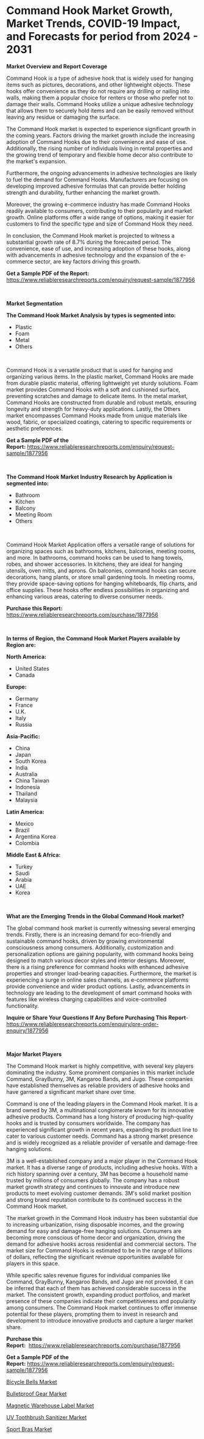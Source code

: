 <p><h1>Command Hook Market Growth, Market Trends, COVID-19 Impact, and Forecasts for period from 2024 - 2031</h1></p><p><strong>Market Overview and Report Coverage</strong></p>
<p><p>Command Hook is a type of adhesive hook that is widely used for hanging items such as pictures, decorations, and other lightweight objects. These hooks offer convenience as they do not require any drilling or nailing into walls, making them a popular choice for renters or those who prefer not to damage their walls. Command Hooks utilize a unique adhesive technology that allows them to securely hold items and can be easily removed without leaving any residue or damaging the surface.</p><p>The Command Hook market is expected to experience significant growth in the coming years. Factors driving the market growth include the increasing adoption of Command Hooks due to their convenience and ease of use. Additionally, the rising number of individuals living in rental properties and the growing trend of temporary and flexible home decor also contribute to the market's expansion.</p><p>Furthermore, the ongoing advancements in adhesive technologies are likely to fuel the demand for Command Hooks. Manufacturers are focusing on developing improved adhesive formulas that can provide better holding strength and durability, further enhancing the market growth.</p><p>Moreover, the growing e-commerce industry has made Command Hooks readily available to consumers, contributing to their popularity and market growth. Online platforms offer a wide range of options, making it easier for customers to find the specific type and size of Command Hook they need.</p><p>In conclusion, the Command Hook market is projected to witness a substantial growth rate of 8.7% during the forecasted period. The convenience, ease of use, and increasing adoption of these hooks, along with advancements in adhesive technology and the expansion of the e-commerce sector, are key factors driving this growth.</p></p>
<p><strong>Get a Sample PDF of the Report:</strong> <a href="https://www.reliableresearchreports.com/enquiry/request-sample/1877956">https://www.reliableresearchreports.com/enquiry/request-sample/1877956</a></p>
<p>&nbsp;</p>
<p><strong>Market Segmentation</strong></p>
<p><strong>The Command Hook Market Analysis by types is segmented into:</strong></p>
<p><ul><li>Plastic</li><li>Foam</li><li>Metal</li><li>Others</li></ul></p>
<p>&nbsp;</p>
<p><p>Command Hook is a versatile product that is used for hanging and organizing various items. In the plastic market, Command Hooks are made from durable plastic material, offering lightweight yet sturdy solutions. Foam market provides Command Hooks with a soft and cushioned surface, preventing scratches and damage to delicate items. In the metal market, Command Hooks are constructed from durable and robust metals, ensuring longevity and strength for heavy-duty applications. Lastly, the Others market encompasses Command Hooks made from unique materials like wood, fabric, or specialized coatings, catering to specific requirements or aesthetic preferences.</p></p>
<p><strong>Get a Sample PDF of the Report:</strong>&nbsp;<a href="https://www.reliableresearchreports.com/enquiry/request-sample/1877956">https://www.reliableresearchreports.com/enquiry/request-sample/1877956</a></p>
<p>&nbsp;</p>
<p><strong>The Command Hook Market Industry Research by Application is segmented into:</strong></p>
<p><ul><li>Bathroom</li><li>Kitchen</li><li>Balcony</li><li>Meeting Room</li><li>Others</li></ul></p>
<p>&nbsp;</p>
<p><p>Command Hook Market Application offers a versatile range of solutions for organizing spaces such as bathrooms, kitchens, balconies, meeting rooms, and more. In bathrooms, command hooks can be used to hang towels, robes, and shower accessories. In kitchens, they are ideal for hanging utensils, oven mitts, and aprons. On balconies, command hooks can secure decorations, hang plants, or store small gardening tools. In meeting rooms, they provide space-saving options for hanging whiteboards, flip charts, and office supplies. These hooks offer endless possibilities in organizing and enhancing various areas, catering to diverse consumer needs.</p></p>
<p><strong>Purchase this Report:</strong>&nbsp; <a href="https://www.reliableresearchreports.com/purchase/1877956">https://www.reliableresearchreports.com/purchase/1877956</a></p>
<p>&nbsp;</p>
<p><strong>In terms of Region, the Command Hook Market Players available by Region are:</strong></p>
<p>
    <p> <strong> North America: </strong>
        <ul>
            <li>United States</li>
            <li>Canada</li>
        </ul>
        </p> 
    <p> <strong> Europe: </strong>
        <ul>
            <li>Germany</li>
            <li>France</li>
            <li>U.K.</li>
            <li>Italy</li>
            <li>Russia</li>
        </ul>
        </p> 
    <p> <strong> Asia-Pacific: </strong>
        <ul>
            <li>China</li>
            <li>Japan</li>
            <li>South Korea</li>
            <li>India</li>
            <li>Australia</li>
            <li>China Taiwan</li>
            <li>Indonesia</li>
            <li>Thailand</li>
            <li>Malaysia</li>
        </ul>
        </p> 
    <p> <strong> Latin America: </strong>
        <ul>
            <li>Mexico</li>
            <li>Brazil</li>
            <li>Argentina Korea</li>
            <li>Colombia</li>
        </ul>
        </p> 
    <p> <strong> Middle East & Africa: </strong>
        <ul>
            <li>Turkey</li>
            <li>Saudi</li>
            <li>Arabia</li>
            <li>UAE</li>
            <li>Korea</li>
        </ul>
    </p>
    </p>
<p>&nbsp;</p>
<p><strong>What are the Emerging Trends in the Global Command Hook market?</strong></p>
<p><p>The global command hook market is currently witnessing several emerging trends. Firstly, there is an increasing demand for eco-friendly and sustainable command hooks, driven by growing environmental consciousness among consumers. Additionally, customization and personalization options are gaining popularity, with command hooks being designed to match various decor styles and interior designs. Moreover, there is a rising preference for command hooks with enhanced adhesive properties and stronger load-bearing capacities. Furthermore, the market is experiencing a surge in online sales channels, as e-commerce platforms provide convenience and wider product options. Lastly, advancements in technology are leading to the development of smart command hooks with features like wireless charging capabilities and voice-controlled functionality.</p></p>
<p><strong>Inquire or Share Your Questions If Any Before Purchasing This Report</strong>- <a href="https://www.reliableresearchreports.com/enquiry/pre-order-enquiry/1877956">https://www.reliableresearchreports.com/enquiry/pre-order-enquiry/1877956</a></p>
<p>&nbsp;</p>
<p><strong>Major Market Players</strong></p>
<p><p>The Command Hook market is highly competitive, with several key players dominating the industry. Some prominent companies in this market include Command, GrayBunny, 3M, Kangaroo Bands, and Jugo. These companies have established themselves as reliable providers of adhesive hooks and have garnered a significant market share over time. </p><p>Command is one of the leading players in the Command Hook market. It is a brand owned by 3M, a multinational conglomerate known for its innovative adhesive products. Command has a long history of producing high-quality hooks and is trusted by consumers worldwide. The company has experienced significant growth in recent years, expanding its product line to cater to various customer needs. Command has a strong market presence and is widely recognized as a reliable provider of versatile and damage-free hanging solutions.</p><p>3M is a well-established company and a major player in the Command Hook market. It has a diverse range of products, including adhesive hooks. With a rich history spanning over a century, 3M has become a household name trusted by millions of consumers globally. The company has a robust market growth strategy and continues to innovate and introduce new products to meet evolving customer demands. 3M's solid market position and strong brand reputation contribute to its continued success in the Command Hook market.</p><p>The market growth in the Command Hook industry has been substantial due to increasing urbanization, rising disposable incomes, and the growing demand for easy and damage-free hanging solutions. Consumers are becoming more conscious of home decor and organization, driving the demand for adhesive hooks across residential and commercial sectors. The market size for Command Hooks is estimated to be in the range of billions of dollars, reflecting the significant revenue opportunities available for players in this space.</p><p>While specific sales revenue figures for individual companies like Command, GrayBunny, Kangaroo Bands, and Jugo are not provided, it can be inferred that each of them has achieved considerable success in the market. The consistent growth, expanding product portfolios, and market presence of these companies indicate their competitiveness and popularity among consumers. The Command Hook market continues to offer immense potential for these players, prompting them to invest in research and development to introduce innovative products and capture a larger market share.</p></p>
<p><strong>Purchase this Report:</strong>&nbsp;&nbsp;<a href="https://www.reliableresearchreports.com/purchase/1877956">https://www.reliableresearchreports.com/purchase/1877956</a></p>
<p></p>
<p><strong>Get a Sample PDF of the Report:</strong>&nbsp;<a href="https://www.reliableresearchreports.com/enquiry/request-sample/1877956">https://www.reliableresearchreports.com/enquiry/request-sample/1877956</a></p>
<p><p><a href="https://github.com/santosh758595/Market-Research-Report-List-2/blob/main/bicycle-bells-market.md">Bicycle Bells Market</a></p><p><a href="https://github.com/lilstefpacute/Market-Research-Report-List-2/blob/main/bulletproof-gear-market.md">Bulletproof Gear Market</a></p><p><a href="https://github.com/AKSHATREPORTPRIME/Market-Research-Report-List-2/blob/main/magnetic-warehouse-label-market.md">Magnetic Warehouse Label Market</a></p><p><a href="https://github.com/Chiragrp26/Market-Research-Report-List-2/blob/main/uv-toothbrush-sanitizer-market.md">UV Toothbrush Sanitizer Market</a></p><p><a href="https://github.com/Chiragrp25/Market-Research-Report-List-2/blob/main/sport-bras-market.md">Sport Bras Market</a></p></p>